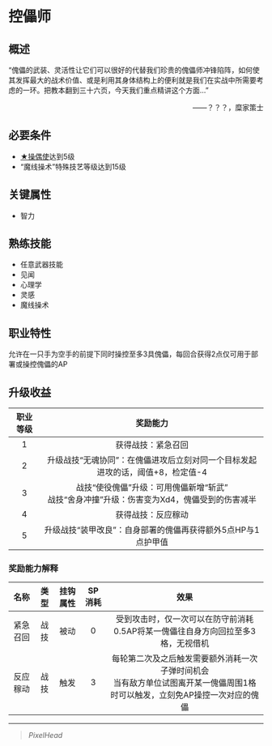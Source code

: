 # 控儡师

## 概述

“傀儡的武装、灵活性让它们可以很好的代替我们珍贵的傀儡师冲锋陷阵，如何使其发挥最大的战术价值、或是利用其身体结构上的便利就是我们在实战中所需要考虑的一环。把教本翻到三十六页，今天我们重点精讲这个方面…”
<div align="right">——？？？，糜家策士</div>

## 必要条件

* <a href="../puppet_disciple" target="_blank">★操偶使</a>达到5级
* “魔线操术”特殊技艺等级达到15级

## 关键属性

* 智力

## 熟练技能

* 任意武器技能
* 见闻
* 心理学
* 灵感
* 魔线操术

## 职业特性

允许在一只手为空手的前提下同时操控至多3具傀儡，每回合获得2点仅可用于部署或操控傀儡的AP

## 升级收益

职业等级|奖励能力
:--:|:--:
1|获得战技：紧急召回
2|升级战技“无魂协同”：在傀儡进攻后立刻对同一个目标发起进攻的话，阈值+8，检定值-4
3|战技“使役傀儡”升级：可用傀儡新增“斩武”<br>战技“舍身冲撞”升级：伤害变为Xd4，傀儡受到的伤害减半
4|获得战技：反应稼动
5|升级战技“装甲改良”：自身部署的傀儡再获得额外5点HP与1点护甲值

### 奖励能力解释

名称|类型|挂钩属性|SP消耗|效果
:--:|:--:|:--:|:--:|:--:
紧急召回|战技|被动|0|受到攻击时，仅一次可以在防守前消耗0.5AP将某一傀儡往自身方向回拉至多3格，无视借机
反应稼动|战技|触发|3|每轮第二次及之后触发需要额外消耗一次子弹时间机会<br>当有敌方单位试图离开某一傀儡周围1格时可以触发，立刻免AP操控一次对应的傀儡

---

> *PixelHead*